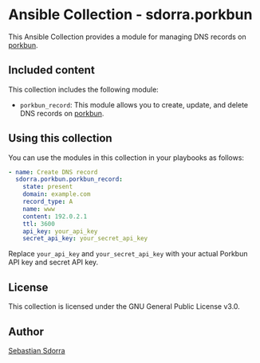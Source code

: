 # Ansible Collection - sdorra.porkbun

This Ansible Collection provides a module for managing DNS records on [porkbun](https://porkbun.com/).

## Included content

This collection includes the following module:

- `porkbun_record`: This module allows you to create, update, and delete DNS records on [porkbun](https://porkbun.com/).

## Using this collection

You can use the modules in this collection in your playbooks as follows:

```yaml
- name: Create DNS record
  sdorra.porkbun.porkbun_record:
    state: present
    domain: example.com
    record_type: A
    name: www
    content: 192.0.2.1
    ttl: 3600
    api_key: your_api_key
    secret_api_key: your_secret_api_key
```

Replace `your_api_key` and `your_secret_api_key` with your actual Porkbun API key and secret API key.

## License
This collection is licensed under the GNU General Public License v3.0.

## Author

[Sebastian Sdorra](https://sdorra.dev)